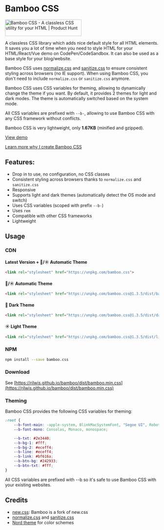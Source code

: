 # Bamboo CSS

<a href="https://www.producthunt.com/posts/bamboo-css?utm_source=badge-featured&utm_medium=badge&utm_souce=badge-bamboo-css" target="_blank"><img src="https://api.producthunt.com/widgets/embed-image/v1/featured.svg?post_id=286397&theme=light" alt="Bamboo CSS - A classless CSS utility for your HTML | Product Hunt" style="width: 250px; height: 54px;" width="250" height="54" /></a>

A classless CSS library which adds nice default style for all HTML elements. It saves you a lot of time when you need to style HTML for your HTML/React/Vue demo on CodePen/CodeSandbox. It can also be used as a base style for your blog/website.

Bamboo CSS uses [normalize.css](https://github.com/necolas/normalize.css/) and [sanitize.css](https://github.com/csstools/sanitize.css) to ensure consistent styling across browsers (no IE support). When using Bamboo CSS, you don't need to include `normalize.css` or `sanitize.css` anymore.

Bamboo CSS uses CSS variables for theming, allowing to dynamically change the theme if you want. By default, it provides 2 themes for light and dark modes. The theme is automatically switched based on the system mode.

All CSS variables are prefixed with `--b-`, allowing to use Bamboo CSS with any CSS framework without conflicts.

Bamboo CSS is very lightweight, only **1.67KB** (minified and gzipped).

[View demo](https://rilwis.github.io/bamboo/demo/)

[Learn more why I create Bamboo CSS](https://deluxeblogtips.com/bamboo-css/)

## Features:

- Drop in to use, no configuration, no CSS classes
- Consistent styling across browsers thanks to `normalize.css` and `sanitize.css`
- Responsive
- Supports light and dark themes (automatically detect the OS mode and switch)
- Uses CSS variables (scoped with prefix `--b-`)
- Uses `rem`
- Compatible with other CSS frameworks
- Lightweight

## Usage

### CDN

#### Latest Version + 🌙/☀ Automatic Theme

```html
<link rel="stylesheet" href="https://unpkg.com/bamboo.css">
```

#### 🌙/☀ Automatic Theme

```html
<link rel="stylesheet" href="https://unpkg.com/bamboo.css@1.3.5/dist/bamboo.min.css">
```

#### 🌙 Dark Theme

```html
<link rel="stylesheet" href="https://unpkg.com/bamboo.css@1.3.5/dist/dark.min.css">
```

#### ☀ Light Theme

```html
<link rel="stylesheet" href="https://unpkg.com/bamboo.css@1.3.5/dist/light.min.css">
```

### NPM

```bash
npm install --save bamboo.css
```

### Download

See [https://rilwis.github.io/bamboo/dist/bamboo.min.css](https://rilwis.github.io/bamboo/dist/bamboo.min.css)

### Theming

Bamboo CSS provides the following CSS variables for theming:

```css
:root {
	--b-font-main: -apple-system, BlinkMacSystemFont, "Segoe UI", Roboto, Oxygen-Sans, Ubuntu, Cantarell, "Helvetica Neue", sans-serif;
	--b-font-mono: Consolas, Monaco, monospace;

	--b-txt: #2e3440;
	--b-bg-1: #fff;
	--b-bg-2: #eceff4;
	--b-line: #eceff4;
	--b-link: #bf616a;
	--b-btn-bg: #242933;
	--b-btn-txt: #fff;
}
```

All CSS variables are prefixed with --b so it's safe to use Bamboo CSS with your existing websites.

## Credits
- [new.css](https://github.com/xz/new.css): Bamboo is a fork of new.css
- [normalize.css](https://github.com/necolas/normalize.css/) and [sanitize.css](https://github.com/csstools/sanitize.css)
- [Nord theme](https://www.nordtheme.com) for color schemes
